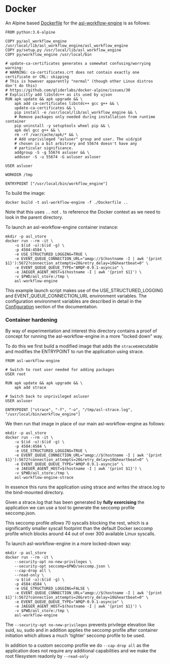 # Docker

An Alpine based [Dockerfile](Dockerfile) for the [asl-workflow-engine](..) is as follows:
```
FROM python:3.6-alpine

COPY py/asl_workflow_engine /usr/local/lib/asl_workflow_engine/asl_workflow_engine
COPY py/setup.py /usr/local/lib/asl_workflow_engine
COPY py/workflow_engine /usr/local/bin

# update-ca-certificates generates a somewhat confusing/worrying warning:
# WARNING: ca-certificates.crt does not contain exactly one certificate or CRL: skipping
# This is however apparently "normal" (though other Linux distros don't do this)
# https://github.com/gliderlabs/docker-alpine/issues/30
# Explicitly add libstdc++ as its used by ujson
RUN apk update && apk upgrade && \
    apk add ca-certificates libstdc++ gcc g++ && \
    update-ca-certificates && \
    pip install -e /usr/local/lib/asl_workflow_engine && \
    # Remove packages only needed during installation from runtime container
    pip uninstall -y setuptools wheel pip && \
    apk del gcc g++ && \
    rm -rf /var/cache/apk/* && \
    # Add unprivileged "asluser" group and user. The uid/gid
    # chosen is a bit arbitrary and 55674 doesn't have any
    # particular significance.
    addgroup -S -g 55674 asluser && \
    adduser -S -u 55674 -G asluser asluser

USER asluser

WORKDIR /tmp

ENTRYPOINT ["/usr/local/bin/workflow_engine"]
```
To build the image:
```
docker build -t asl-workflow-engine -f ./Dockerfile ..
```
Note that this uses `..` not `.` to reference the Docker context as we need to look in the parent directory.

To launch an asl-workflow-engine container instance:
```
mkdir -p asl_store
docker run --rm -it \
    -u $(id -u):$(id -g) \
    -p 4584:4584 \
    -e USE_STRUCTURED_LOGGING=TRUE \
    -e EVENT_QUEUE_CONNECTION_URL="amqp://$(hostname -I | awk '{print $1}'):5672?connection_attempts=20&retry_delay=10&heartbeat=0" \
    -e EVENT_QUEUE_QUEUE_TYPE="AMQP-0.9.1-asyncio" \
    -e JAEGER_AGENT_HOST=$(hostname -I | awk '{print $1}') \
    -v $PWD/asl_store:/tmp \
    asl-workflow-engine
```
This example launch script makes use of the USE_STRUCTURED_LOGGING and EVENT_QUEUE_CONNECTION_URL environment variables. The configuration environment variables are described in detail in the [Configuration](../documentation/configuration.md) section of the documentation.

### Container hardening
By way of experimentation and interest this directory contains a proof of concept for running the asl-workflow-engine in a more "locked down" way.

To do this we first build a modified image that adds the `strace`executable and modifies the ENTRYPOINT to run the application using strace.
```
FROM asl-workflow-engine

# Switch to root user needed for adding packages
USER root

RUN apk update && apk upgrade && \
    apk add strace

# Switch back to unprivileged asluser
USER asluser

ENTRYPOINT ["strace", "-f", "-o", "/tmp/asl-strace.log", "/usr/local/bin/workflow_engine"]
```
We then run that image in place of our main asl-workflow-engine as follows:
```
mkdir -p asl_store
docker run --rm -it \
    -u $(id -u):$(id -g) \
    -p 4584:4584 \
    -e USE_STRUCTURED_LOGGING=TRUE \
    -e EVENT_QUEUE_CONNECTION_URL="amqp://$(hostname -I | awk '{print $1}'):5672?connection_attempts=20&retry_delay=10&heartbeat=0" \
    -e EVENT_QUEUE_QUEUE_TYPE="AMQP-0.9.1-asyncio" \
    -e JAEGER_AGENT_HOST=$(hostname -I | awk '{print $1}') \
    -v $PWD/asl_store:/tmp \
    asl-workflow-engine-strace
```
In essence this runs the application using strace and writes the strace.log to the bind-mounted directory.

Given a strace.log that has been generated by **fully exercising** the application we can use a tool to generate the seccomp profile seccomp.json.

This seccomp profile *allows* 70 syscalls blocking the rest, which is a significantly smaller syscall footprint than the default Docker seccomp profile which blocks around 44 out of over 300 available Linux syscalls.

To launch asl-workflow-engine in a more locked-down way:
```
mkdir -p asl_store
docker run --rm -it \
    --security-opt no-new-privileges \
    --security-opt seccomp=$PWD/seccomp.json \
    --cap-drop all \
    --read-only \
    -u $(id -u):$(id -g) \
    -p 4584:4584 \
    -e USE_STRUCTURED_LOGGING=FALSE \
    -e EVENT_QUEUE_CONNECTION_URL="amqp://$(hostname -I | awk '{print $1}'):5672?connection_attempts=20&retry_delay=10&heartbeat=0" \
    -e EVENT_QUEUE_QUEUE_TYPE="AMQP-0.9.1-asyncio" \
    -e JAEGER_AGENT_HOST=$(hostname -I | awk '{print $1}') \
    -v $PWD/asl_store:/tmp \
    asl-workflow-engine
```
The `--security-opt no-new-privileges` prevents privilege elevation like suid, su, sudo and in addition applies the seccomp profile after container initiation which allows a much 'tighter' seccomp profile to be used.

In addition to a custom seccomp profile we do `--cap-drop all` as the application does not require any additional capabilities and we make the root filesystem readonly by `--read-only`
